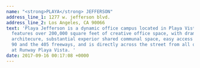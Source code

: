 ```yaml
---
name: "<strong>PLAYA</strong> JEFFERSON"
address_line_1: 1277 w. jefferson blvd.
address_line_2: Los Angeles, CA 90066
text: 'Playa Jefferson is a dynamic office campus located in Playa Vista. The campus
  features over 200,000 square feet of creative office space, with dramatic and distincitive
  architecure, substantial experior shared communal space, easy access to both the
  90 and the 405 freeways, and is directly across the street from all of the amenitite
  at Runway Playa Vista. '
date: 2017-09-16 00:17:08 +0000
---
```

